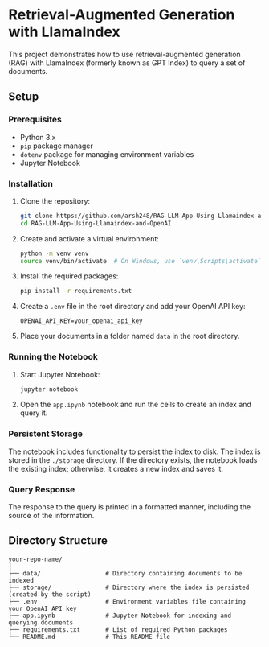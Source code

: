 # Retrieval-Augmented Generation with LlamaIndex

This project demonstrates how to use retrieval-augmented generation (RAG) with LlamaIndex (formerly known as GPT Index) to query a set of documents.

## Setup

### Prerequisites

- Python 3.x
- `pip` package manager
- `dotenv` package for managing environment variables
- Jupyter Notebook

### Installation

1. Clone the repository:

    ```bash
    git clone https://github.com/arsh248/RAG-LLM-App-Using-Llamaindex-and-OpenAI
    cd RAG-LLM-App-Using-Llamaindex-and-OpenAI
    ```

2. Create and activate a virtual environment:

    ```bash
    python -m venv venv
    source venv/bin/activate  # On Windows, use `venv\Scripts\activate`
    ```

3. Install the required packages:

    ```bash
    pip install -r requirements.txt
    ```

4. Create a `.env` file in the root directory and add your OpenAI API key:

    ```plaintext
    OPENAI_API_KEY=your_openai_api_key
    ```

5. Place your documents in a folder named `data` in the root directory.

### Running the Notebook

1. Start Jupyter Notebook:

    ```bash
    jupyter notebook
    ```

2. Open the `app.ipynb` notebook and run the cells to create an index and query it.

### Persistent Storage

The notebook includes functionality to persist the index to disk. The index is stored in the `./storage` directory. If the directory exists, the notebook loads the existing index; otherwise, it creates a new index and saves it.

### Query Response

The response to the query is printed in a formatted manner, including the source of the information.

## Directory Structure

```plaintext
your-repo-name/
│
├── data/                  # Directory containing documents to be indexed
├── storage/               # Directory where the index is persisted (created by the script)
├── .env                   # Environment variables file containing your OpenAI API key
├── app.ipynb              # Jupyter Notebook for indexing and querying documents
├── requirements.txt       # List of required Python packages
└── README.md              # This README file
